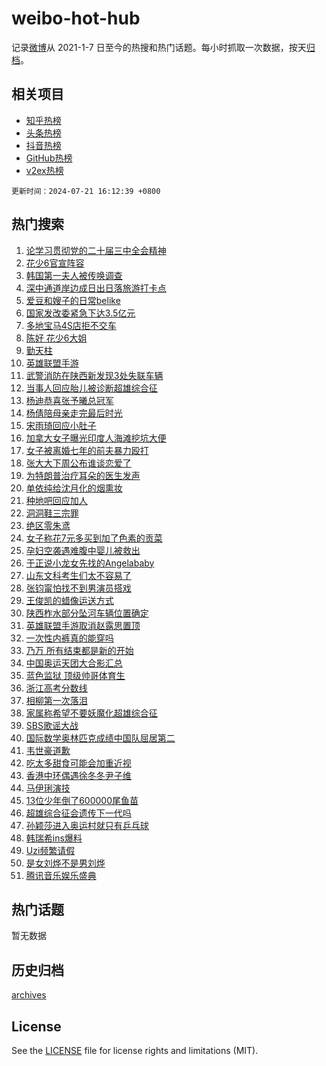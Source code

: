 # weibo-hot-hub

记录[微博](https://www.weibo.com)从 2021-1-7 日至今的热搜和热门话题。每小时抓取一次数据，按天[归档](archives)。

## 相关项目

- [知乎热榜](https://github.com/lonnyzhang423/zhihu-hot-hub)
- [头条热榜](https://github.com/lonnyzhang423/toutiao-hot-hub)
- [抖音热榜](https://github.com/lonnyzhang423/douyin-hot-hub)
- [GitHub热榜](https://github.com/lonnyzhang423/github-hot-hub)
- [v2ex热榜](https://github.com/lonnyzhang423/v2ex-hot-hub)


`更新时间：2024-07-21 16:12:39 +0800`

## 热门搜索

1. [论学习贯彻党的二十届三中全会精神](https://m.weibo.cn/search?containerid=100103type%3D1%26t%3D10%26q%3D%23%E8%AE%BA%E5%AD%A6%E4%B9%A0%E8%B4%AF%E5%BD%BB%E5%85%9A%E7%9A%84%E4%BA%8C%E5%8D%81%E5%B1%8A%E4%B8%89%E4%B8%AD%E5%85%A8%E4%BC%9A%E7%B2%BE%E7%A5%9E%23&stream_entry_id=51&isnewpage=1&extparam=seat%3D1%26filter_type%3Drealtimehot%26stream_entry_id%3D51%26c_type%3D51%26pos%3D0%26q%3D%2523%25E8%25AE%25BA%25E5%25AD%25A6%25E4%25B9%25A0%25E8%25B4%25AF%25E5%25BD%25BB%25E5%2585%259A%25E7%259A%2584%25E4%25BA%258C%25E5%258D%2581%25E5%25B1%258A%25E4%25B8%2589%25E4%25B8%25AD%25E5%2585%25A8%25E4%25BC%259A%25E7%25B2%25BE%25E7%25A5%259E%2523%26cate%3D10103%26dgr%3D0%26display_time%3D1721549558%26pre_seqid%3D1721549558655911224191)
1. [花少6官宣阵容](https://m.weibo.cn/search?containerid=100103type%3D1%26t%3D10%26q%3D%23%E8%8A%B1%E5%B0%916%E5%AE%98%E5%AE%A3%E9%98%B5%E5%AE%B9%23&stream_entry_id=31&isnewpage=1&extparam=seat%3D1%26stream_entry_id%3D31%26dgr%3D0%26pos%3D0%26band_rank%3D1%26filter_type%3Drealtimehot%26realpos%3D1%26c_type%3D31%26flag%3D2%26lcate%3D5001%26cate%3D5001%26q%3D%2523%25E8%258A%25B1%25E5%25B0%25916%25E5%25AE%2598%25E5%25AE%25A3%25E9%2598%25B5%25E5%25AE%25B9%2523%26display_time%3D1721549558%26pre_seqid%3D1721549558655911224191)
1. [韩国第一夫人被传唤调查](https://m.weibo.cn/search?containerid=100103type%3D1%26t%3D10%26q%3D%23%E9%9F%A9%E5%9B%BD%E7%AC%AC%E4%B8%80%E5%A4%AB%E4%BA%BA%E8%A2%AB%E4%BC%A0%E5%94%A4%E8%B0%83%E6%9F%A5%23&stream_entry_id=31&isnewpage=1&extparam=seat%3D1%26stream_entry_id%3D31%26dgr%3D0%26pos%3D1%26band_rank%3D2%26filter_type%3Drealtimehot%26realpos%3D2%26c_type%3D31%26flag%3D2%26lcate%3D5001%26cate%3D5001%26q%3D%2523%25E9%259F%25A9%25E5%259B%25BD%25E7%25AC%25AC%25E4%25B8%2580%25E5%25A4%25AB%25E4%25BA%25BA%25E8%25A2%25AB%25E4%25BC%25A0%25E5%2594%25A4%25E8%25B0%2583%25E6%259F%25A5%2523%26display_time%3D1721549558%26pre_seqid%3D1721549558655911224191)
1. [深中通道岸边成日出日落旅游打卡点](https://m.weibo.cn/search?containerid=100103type%3D1%26t%3D10%26q%3D%23%E6%B7%B1%E4%B8%AD%E9%80%9A%E9%81%93%E5%B2%B8%E8%BE%B9%E6%88%90%E6%97%A5%E5%87%BA%E6%97%A5%E8%90%BD%E6%97%85%E6%B8%B8%E6%89%93%E5%8D%A1%E7%82%B9%23&stream_entry_id=31&isnewpage=1&extparam=seat%3D1%26stream_entry_id%3D31%26dgr%3D0%26pos%3D2%26band_rank%3D3%26filter_type%3Drealtimehot%26realpos%3D3%26c_type%3D31%26flag%3D1%26lcate%3D5001%26cate%3D5001%26q%3D%2523%25E6%25B7%25B1%25E4%25B8%25AD%25E9%2580%259A%25E9%2581%2593%25E5%25B2%25B8%25E8%25BE%25B9%25E6%2588%2590%25E6%2597%25A5%25E5%2587%25BA%25E6%2597%25A5%25E8%2590%25BD%25E6%2597%2585%25E6%25B8%25B8%25E6%2589%2593%25E5%258D%25A1%25E7%2582%25B9%2523%26display_time%3D1721549558%26pre_seqid%3D1721549558655911224191)
1. [爱豆和嫂子的日常belike](https://m.weibo.cn/search?containerid=100103type%3D1%26t%3D10%26q%3D%23%E7%88%B1%E8%B1%86%E5%92%8C%E5%AB%82%E5%AD%90%E7%9A%84%E6%97%A5%E5%B8%B8belike%23&stream_entry_id=31&isnewpage=1&extparam=seat%3D1%26stream_entry_id%3D31%26dgr%3D0%26pos%3D3%26band_rank%3D4%26filter_type%3Drealtimehot%26realpos%3D4%26c_type%3D31%26flag%3D1%26lcate%3D5001%26cate%3D5001%26q%3D%2523%25E7%2588%25B1%25E8%25B1%2586%25E5%2592%258C%25E5%25AB%2582%25E5%25AD%2590%25E7%259A%2584%25E6%2597%25A5%25E5%25B8%25B8belike%2523%26display_time%3D1721549558%26pre_seqid%3D1721549558655911224191)
1. [国家发改委紧急下达3.5亿元](https://m.weibo.cn/search?containerid=100103type%3D1%26t%3D10%26q%3D%23%E5%9B%BD%E5%AE%B6%E5%8F%91%E6%94%B9%E5%A7%94%E7%B4%A7%E6%80%A5%E4%B8%8B%E8%BE%BE3.5%E4%BA%BF%E5%85%83%23&stream_entry_id=31&isnewpage=1&extparam=seat%3D1%26stream_entry_id%3D31%26dgr%3D0%26pos%3D4%26band_rank%3D5%26filter_type%3Drealtimehot%26realpos%3D5%26c_type%3D31%26flag%3D2%26lcate%3D5001%26cate%3D5001%26q%3D%2523%25E5%259B%25BD%25E5%25AE%25B6%25E5%258F%2591%25E6%2594%25B9%25E5%25A7%2594%25E7%25B4%25A7%25E6%2580%25A5%25E4%25B8%258B%25E8%25BE%25BE3.5%25E4%25BA%25BF%25E5%2585%2583%2523%26display_time%3D1721549558%26pre_seqid%3D1721549558655911224191)
1. [多地宝马4S店拒不交车](https://m.weibo.cn/search?containerid=100103type%3D1%26t%3D10%26q%3D%23%E5%A4%9A%E5%9C%B0%E5%AE%9D%E9%A9%AC4S%E5%BA%97%E6%8B%92%E4%B8%8D%E4%BA%A4%E8%BD%A6%23&stream_entry_id=31&isnewpage=1&extparam=seat%3D1%26stream_entry_id%3D31%26dgr%3D0%26pos%3D5%26band_rank%3D6%26filter_type%3Drealtimehot%26realpos%3D6%26c_type%3D31%26flag%3D0%26lcate%3D5001%26cate%3D5001%26q%3D%2523%25E5%25A4%259A%25E5%259C%25B0%25E5%25AE%259D%25E9%25A9%25AC4S%25E5%25BA%2597%25E6%258B%2592%25E4%25B8%258D%25E4%25BA%25A4%25E8%25BD%25A6%2523%26display_time%3D1721549558%26pre_seqid%3D1721549558655911224191)
1. [陈好 花少6大姐](https://m.weibo.cn/search?containerid=100103type%3D1%26t%3D10%26q%3D%E9%99%88%E5%A5%BD+%E8%8A%B1%E5%B0%916%E5%A4%A7%E5%A7%90&stream_entry_id=31&isnewpage=1&extparam=seat%3D1%26stream_entry_id%3D31%26dgr%3D0%26pos%3D6%26band_rank%3D7%26filter_type%3Drealtimehot%26realpos%3D7%26c_type%3D31%26flag%3D0%26lcate%3D5001%26cate%3D5001%26q%3D%25E9%2599%2588%25E5%25A5%25BD%2520%25E8%258A%25B1%25E5%25B0%25916%25E5%25A4%25A7%25E5%25A7%2590%26display_time%3D1721549558%26pre_seqid%3D1721549558655911224191)
1. [勤天柱](https://m.weibo.cn/search?containerid=100103type%3D1%26t%3D10%26q%3D%E5%8B%A4%E5%A4%A9%E6%9F%B1&stream_entry_id=31&isnewpage=1&extparam=seat%3D1%26stream_entry_id%3D31%26dgr%3D0%26pos%3D7%26band_rank%3D8%26filter_type%3Drealtimehot%26realpos%3D8%26c_type%3D31%26flag%3D1%26lcate%3D5001%26cate%3D5001%26q%3D%25E5%258B%25A4%25E5%25A4%25A9%25E6%259F%25B1%26display_time%3D1721549558%26pre_seqid%3D1721549558655911224191)
1. [英雄联盟手游](https://m.weibo.cn/search?containerid=100103type%3D1%26t%3D10%26q%3D%23%E8%8B%B1%E9%9B%84%E8%81%94%E7%9B%9F%E6%89%8B%E6%B8%B8%23&stream_entry_id=31&isnewpage=1&extparam=seat%3D1%26stream_entry_id%3D31%26dgr%3D0%26pos%3D8%26band_rank%3D9%26filter_type%3Drealtimehot%26realpos%3D9%26c_type%3D31%26flag%3D1%26lcate%3D5001%26cate%3D5001%26q%3D%2523%25E8%258B%25B1%25E9%259B%2584%25E8%2581%2594%25E7%259B%259F%25E6%2589%258B%25E6%25B8%25B8%2523%26display_time%3D1721549558%26pre_seqid%3D1721549558655911224191)
1. [武警消防在陕西新发现3处失联车辆](https://m.weibo.cn/search?containerid=100103type%3D1%26t%3D10%26q%3D%23%E6%AD%A6%E8%AD%A6%E6%B6%88%E9%98%B2%E5%9C%A8%E9%99%95%E8%A5%BF%E6%96%B0%E5%8F%91%E7%8E%B03%E5%A4%84%E5%A4%B1%E8%81%94%E8%BD%A6%E8%BE%86%23&stream_entry_id=31&isnewpage=1&extparam=seat%3D1%26stream_entry_id%3D31%26dgr%3D0%26pos%3D9%26band_rank%3D10%26filter_type%3Drealtimehot%26realpos%3D10%26c_type%3D31%26flag%3D1%26lcate%3D5001%26cate%3D5001%26q%3D%2523%25E6%25AD%25A6%25E8%25AD%25A6%25E6%25B6%2588%25E9%2598%25B2%25E5%259C%25A8%25E9%2599%2595%25E8%25A5%25BF%25E6%2596%25B0%25E5%258F%2591%25E7%258E%25B03%25E5%25A4%2584%25E5%25A4%25B1%25E8%2581%2594%25E8%25BD%25A6%25E8%25BE%2586%2523%26display_time%3D1721549558%26pre_seqid%3D1721549558655911224191)
1. [当事人回应胎儿被诊断超雄综合征](https://m.weibo.cn/search?containerid=100103type%3D1%26t%3D10%26q%3D%23%E5%BD%93%E4%BA%8B%E4%BA%BA%E5%9B%9E%E5%BA%94%E8%83%8E%E5%84%BF%E8%A2%AB%E8%AF%8A%E6%96%AD%E8%B6%85%E9%9B%84%E7%BB%BC%E5%90%88%E5%BE%81%23&stream_entry_id=31&isnewpage=1&extparam=seat%3D1%26stream_entry_id%3D31%26dgr%3D0%26pos%3D10%26band_rank%3D11%26filter_type%3Drealtimehot%26realpos%3D11%26c_type%3D31%26flag%3D1%26lcate%3D5001%26cate%3D5001%26q%3D%2523%25E5%25BD%2593%25E4%25BA%258B%25E4%25BA%25BA%25E5%259B%259E%25E5%25BA%2594%25E8%2583%258E%25E5%2584%25BF%25E8%25A2%25AB%25E8%25AF%258A%25E6%2596%25AD%25E8%25B6%2585%25E9%259B%2584%25E7%25BB%25BC%25E5%2590%2588%25E5%25BE%2581%2523%26display_time%3D1721549558%26pre_seqid%3D1721549558655911224191)
1. [杨迪恭喜张予曦总冠军](https://m.weibo.cn/search?containerid=100103type%3D1%26t%3D10%26q%3D%23%E6%9D%A8%E8%BF%AA%E6%81%AD%E5%96%9C%E5%BC%A0%E4%BA%88%E6%9B%A6%E6%80%BB%E5%86%A0%E5%86%9B%23&stream_entry_id=31&isnewpage=1&extparam=seat%3D1%26stream_entry_id%3D31%26dgr%3D0%26pos%3D11%26band_rank%3D12%26filter_type%3Drealtimehot%26realpos%3D12%26c_type%3D31%26flag%3D2%26lcate%3D5001%26cate%3D5001%26q%3D%2523%25E6%259D%25A8%25E8%25BF%25AA%25E6%2581%25AD%25E5%2596%259C%25E5%25BC%25A0%25E4%25BA%2588%25E6%259B%25A6%25E6%2580%25BB%25E5%2586%25A0%25E5%2586%259B%2523%26display_time%3D1721549558%26pre_seqid%3D1721549558655911224191)
1. [杨倩陪母亲走完最后时光](https://m.weibo.cn/search?containerid=100103type%3D1%26t%3D10%26q%3D%23%E6%9D%A8%E5%80%A9%E9%99%AA%E6%AF%8D%E4%BA%B2%E8%B5%B0%E5%AE%8C%E6%9C%80%E5%90%8E%E6%97%B6%E5%85%89%23&stream_entry_id=31&isnewpage=1&extparam=seat%3D1%26stream_entry_id%3D31%26dgr%3D0%26pos%3D12%26band_rank%3D13%26filter_type%3Drealtimehot%26realpos%3D13%26c_type%3D31%26flag%3D1%26lcate%3D5001%26cate%3D5001%26q%3D%2523%25E6%259D%25A8%25E5%2580%25A9%25E9%2599%25AA%25E6%25AF%258D%25E4%25BA%25B2%25E8%25B5%25B0%25E5%25AE%258C%25E6%259C%2580%25E5%2590%258E%25E6%2597%25B6%25E5%2585%2589%2523%26display_time%3D1721549558%26pre_seqid%3D1721549558655911224191)
1. [宋雨琦回应小肚子](https://m.weibo.cn/search?containerid=100103type%3D1%26t%3D10%26q%3D%23%E5%AE%8B%E9%9B%A8%E7%90%A6%E5%9B%9E%E5%BA%94%E5%B0%8F%E8%82%9A%E5%AD%90%23&stream_entry_id=31&isnewpage=1&extparam=seat%3D1%26stream_entry_id%3D31%26dgr%3D0%26pos%3D13%26band_rank%3D14%26filter_type%3Drealtimehot%26realpos%3D14%26c_type%3D31%26flag%3D1%26lcate%3D5001%26cate%3D5001%26q%3D%2523%25E5%25AE%258B%25E9%259B%25A8%25E7%2590%25A6%25E5%259B%259E%25E5%25BA%2594%25E5%25B0%258F%25E8%2582%259A%25E5%25AD%2590%2523%26display_time%3D1721549558%26pre_seqid%3D1721549558655911224191)
1. [加拿大女子曝光印度人海滩挖坑大便](https://m.weibo.cn/search?containerid=100103type%3D1%26t%3D10%26q%3D%23%E5%8A%A0%E6%8B%BF%E5%A4%A7%E5%A5%B3%E5%AD%90%E6%9B%9D%E5%85%89%E5%8D%B0%E5%BA%A6%E4%BA%BA%E6%B5%B7%E6%BB%A9%E6%8C%96%E5%9D%91%E5%A4%A7%E4%BE%BF%23&stream_entry_id=31&isnewpage=1&extparam=seat%3D1%26stream_entry_id%3D31%26dgr%3D0%26pos%3D14%26band_rank%3D15%26filter_type%3Drealtimehot%26realpos%3D15%26c_type%3D31%26flag%3D2%26lcate%3D5001%26cate%3D5001%26q%3D%2523%25E5%258A%25A0%25E6%258B%25BF%25E5%25A4%25A7%25E5%25A5%25B3%25E5%25AD%2590%25E6%259B%259D%25E5%2585%2589%25E5%258D%25B0%25E5%25BA%25A6%25E4%25BA%25BA%25E6%25B5%25B7%25E6%25BB%25A9%25E6%258C%2596%25E5%259D%2591%25E5%25A4%25A7%25E4%25BE%25BF%2523%26display_time%3D1721549558%26pre_seqid%3D1721549558655911224191)
1. [女子被离婚七年的前夫暴力殴打](https://m.weibo.cn/search?containerid=100103type%3D1%26t%3D10%26q%3D%23%E5%A5%B3%E5%AD%90%E8%A2%AB%E7%A6%BB%E5%A9%9A%E4%B8%83%E5%B9%B4%E7%9A%84%E5%89%8D%E5%A4%AB%E6%9A%B4%E5%8A%9B%E6%AE%B4%E6%89%93%23&stream_entry_id=31&isnewpage=1&extparam=seat%3D1%26stream_entry_id%3D31%26dgr%3D0%26pos%3D15%26band_rank%3D16%26filter_type%3Drealtimehot%26realpos%3D16%26c_type%3D31%26flag%3D0%26lcate%3D5001%26cate%3D5001%26q%3D%2523%25E5%25A5%25B3%25E5%25AD%2590%25E8%25A2%25AB%25E7%25A6%25BB%25E5%25A9%259A%25E4%25B8%2583%25E5%25B9%25B4%25E7%259A%2584%25E5%2589%258D%25E5%25A4%25AB%25E6%259A%25B4%25E5%258A%259B%25E6%25AE%25B4%25E6%2589%2593%2523%26display_time%3D1721549558%26pre_seqid%3D1721549558655911224191)
1. [张大大下周公布谁谈恋爱了](https://m.weibo.cn/search?containerid=100103type%3D1%26t%3D10%26q%3D%23%E5%BC%A0%E5%A4%A7%E5%A4%A7%E4%B8%8B%E5%91%A8%E5%85%AC%E5%B8%83%E8%B0%81%E8%B0%88%E6%81%8B%E7%88%B1%E4%BA%86%23&stream_entry_id=31&isnewpage=1&extparam=seat%3D1%26stream_entry_id%3D31%26dgr%3D0%26pos%3D16%26band_rank%3D17%26filter_type%3Drealtimehot%26realpos%3D17%26c_type%3D31%26flag%3D1%26lcate%3D5001%26cate%3D5001%26q%3D%2523%25E5%25BC%25A0%25E5%25A4%25A7%25E5%25A4%25A7%25E4%25B8%258B%25E5%2591%25A8%25E5%2585%25AC%25E5%25B8%2583%25E8%25B0%2581%25E8%25B0%2588%25E6%2581%258B%25E7%2588%25B1%25E4%25BA%2586%2523%26display_time%3D1721549558%26pre_seqid%3D1721549558655911224191)
1. [为特朗普治疗耳朵的医生发声](https://m.weibo.cn/search?containerid=100103type%3D1%26t%3D10%26q%3D%23%E4%B8%BA%E7%89%B9%E6%9C%97%E6%99%AE%E6%B2%BB%E7%96%97%E8%80%B3%E6%9C%B5%E7%9A%84%E5%8C%BB%E7%94%9F%E5%8F%91%E5%A3%B0%23&stream_entry_id=31&isnewpage=1&extparam=seat%3D1%26stream_entry_id%3D31%26dgr%3D0%26pos%3D17%26band_rank%3D18%26filter_type%3Drealtimehot%26realpos%3D18%26c_type%3D31%26flag%3D0%26lcate%3D5001%26cate%3D5001%26q%3D%2523%25E4%25B8%25BA%25E7%2589%25B9%25E6%259C%2597%25E6%2599%25AE%25E6%25B2%25BB%25E7%2596%2597%25E8%2580%25B3%25E6%259C%25B5%25E7%259A%2584%25E5%258C%25BB%25E7%2594%259F%25E5%258F%2591%25E5%25A3%25B0%2523%26display_time%3D1721549558%26pre_seqid%3D1721549558655911224191)
1. [单依纯给沈月化的烟熏妆](https://m.weibo.cn/search?containerid=100103type%3D1%26t%3D10%26q%3D%23%E5%8D%95%E4%BE%9D%E7%BA%AF%E7%BB%99%E6%B2%88%E6%9C%88%E5%8C%96%E7%9A%84%E7%83%9F%E7%86%8F%E5%A6%86%23&stream_entry_id=31&isnewpage=1&extparam=seat%3D1%26stream_entry_id%3D31%26dgr%3D0%26pos%3D18%26band_rank%3D19%26filter_type%3Drealtimehot%26realpos%3D19%26c_type%3D31%26flag%3D0%26lcate%3D5001%26cate%3D5001%26q%3D%2523%25E5%258D%2595%25E4%25BE%259D%25E7%25BA%25AF%25E7%25BB%2599%25E6%25B2%2588%25E6%259C%2588%25E5%258C%2596%25E7%259A%2584%25E7%2583%259F%25E7%2586%258F%25E5%25A6%2586%2523%26display_time%3D1721549558%26pre_seqid%3D1721549558655911224191)
1. [种地吧回应加人](https://m.weibo.cn/search?containerid=100103type%3D1%26t%3D10%26q%3D%23%E7%A7%8D%E5%9C%B0%E5%90%A7%E5%9B%9E%E5%BA%94%E5%8A%A0%E4%BA%BA%23&stream_entry_id=31&isnewpage=1&extparam=seat%3D1%26stream_entry_id%3D31%26dgr%3D0%26pos%3D19%26band_rank%3D20%26filter_type%3Drealtimehot%26realpos%3D20%26c_type%3D31%26flag%3D0%26lcate%3D5001%26cate%3D5001%26q%3D%2523%25E7%25A7%258D%25E5%259C%25B0%25E5%2590%25A7%25E5%259B%259E%25E5%25BA%2594%25E5%258A%25A0%25E4%25BA%25BA%2523%26display_time%3D1721549558%26pre_seqid%3D1721549558655911224191)
1. [洞洞鞋三宗罪](https://m.weibo.cn/search?containerid=100103type%3D1%26t%3D10%26q%3D%23%E6%B4%9E%E6%B4%9E%E9%9E%8B%E4%B8%89%E5%AE%97%E7%BD%AA%23&stream_entry_id=31&isnewpage=1&extparam=seat%3D1%26stream_entry_id%3D31%26dgr%3D0%26pos%3D20%26band_rank%3D21%26filter_type%3Drealtimehot%26realpos%3D21%26c_type%3D31%26flag%3D0%26lcate%3D5001%26cate%3D5001%26q%3D%2523%25E6%25B4%259E%25E6%25B4%259E%25E9%259E%258B%25E4%25B8%2589%25E5%25AE%2597%25E7%25BD%25AA%2523%26display_time%3D1721549558%26pre_seqid%3D1721549558655911224191)
1. [绝区零朱鸢](https://m.weibo.cn/search?containerid=100103type%3D1%26t%3D10%26q%3D%23%E7%BB%9D%E5%8C%BA%E9%9B%B6%E6%9C%B1%E9%B8%A2%23&stream_entry_id=31&isnewpage=1&extparam=seat%3D1%26q%3D%2523%25E7%25BB%259D%25E5%258C%25BA%25E9%259B%25B6%25E6%259C%25B1%25E9%25B8%25A2%2523%26dgr%3D0%26pos%3D21%26adid%3D246633%26band_rank%3D22%26filter_type%3Drealtimehot%26realpos%3D22%26c_type%3D31%26flag%3D0%26lcate%3D5001%26cate%3D5001%26stream_entry_id%3D31%26display_time%3D1721549558%26pre_seqid%3D1721549558655911224191)
1. [女子称花7元多买到加了色素的贡菜](https://m.weibo.cn/search?containerid=100103type%3D1%26t%3D10%26q%3D%23%E5%A5%B3%E5%AD%90%E7%A7%B0%E8%8A%B17%E5%85%83%E5%A4%9A%E4%B9%B0%E5%88%B0%E5%8A%A0%E4%BA%86%E8%89%B2%E7%B4%A0%E7%9A%84%E8%B4%A1%E8%8F%9C%23&stream_entry_id=31&isnewpage=1&extparam=seat%3D1%26stream_entry_id%3D31%26dgr%3D0%26pos%3D22%26band_rank%3D23%26filter_type%3Drealtimehot%26realpos%3D23%26c_type%3D31%26flag%3D1%26lcate%3D5001%26cate%3D5001%26q%3D%2523%25E5%25A5%25B3%25E5%25AD%2590%25E7%25A7%25B0%25E8%258A%25B17%25E5%2585%2583%25E5%25A4%259A%25E4%25B9%25B0%25E5%2588%25B0%25E5%258A%25A0%25E4%25BA%2586%25E8%2589%25B2%25E7%25B4%25A0%25E7%259A%2584%25E8%25B4%25A1%25E8%258F%259C%2523%26display_time%3D1721549558%26pre_seqid%3D1721549558655911224191)
1. [孕妇空袭遇难腹中婴儿被救出](https://m.weibo.cn/search?containerid=100103type%3D1%26t%3D10%26q%3D%23%E5%AD%95%E5%A6%87%E7%A9%BA%E8%A2%AD%E9%81%87%E9%9A%BE%E8%85%B9%E4%B8%AD%E5%A9%B4%E5%84%BF%E8%A2%AB%E6%95%91%E5%87%BA%23&stream_entry_id=31&isnewpage=1&extparam=seat%3D1%26stream_entry_id%3D31%26dgr%3D0%26pos%3D23%26band_rank%3D24%26filter_type%3Drealtimehot%26realpos%3D24%26c_type%3D31%26flag%3D0%26lcate%3D5001%26cate%3D5001%26q%3D%2523%25E5%25AD%2595%25E5%25A6%2587%25E7%25A9%25BA%25E8%25A2%25AD%25E9%2581%2587%25E9%259A%25BE%25E8%2585%25B9%25E4%25B8%25AD%25E5%25A9%25B4%25E5%2584%25BF%25E8%25A2%25AB%25E6%2595%2591%25E5%2587%25BA%2523%26display_time%3D1721549558%26pre_seqid%3D1721549558655911224191)
1. [于正说小龙女先找的Angelababy](https://m.weibo.cn/search?containerid=100103type%3D1%26t%3D10%26q%3D%23%E4%BA%8E%E6%AD%A3%E8%AF%B4%E5%B0%8F%E9%BE%99%E5%A5%B3%E5%85%88%E6%89%BE%E7%9A%84Angelababy%23&stream_entry_id=31&isnewpage=1&extparam=seat%3D1%26stream_entry_id%3D31%26dgr%3D0%26pos%3D24%26band_rank%3D25%26filter_type%3Drealtimehot%26realpos%3D25%26c_type%3D31%26flag%3D0%26lcate%3D5001%26cate%3D5001%26q%3D%2523%25E4%25BA%258E%25E6%25AD%25A3%25E8%25AF%25B4%25E5%25B0%258F%25E9%25BE%2599%25E5%25A5%25B3%25E5%2585%2588%25E6%2589%25BE%25E7%259A%2584Angelababy%2523%26display_time%3D1721549558%26pre_seqid%3D1721549558655911224191)
1. [山东文科考生们太不容易了](https://m.weibo.cn/search?containerid=100103type%3D1%26t%3D10%26q%3D%E5%B1%B1%E4%B8%9C%E6%96%87%E7%A7%91%E8%80%83%E7%94%9F%E4%BB%AC%E5%A4%AA%E4%B8%8D%E5%AE%B9%E6%98%93%E4%BA%86&stream_entry_id=31&isnewpage=1&extparam=seat%3D1%26stream_entry_id%3D31%26dgr%3D0%26pos%3D25%26band_rank%3D26%26filter_type%3Drealtimehot%26realpos%3D26%26c_type%3D31%26flag%3D1%26lcate%3D5001%26cate%3D5001%26q%3D%25E5%25B1%25B1%25E4%25B8%259C%25E6%2596%2587%25E7%25A7%2591%25E8%2580%2583%25E7%2594%259F%25E4%25BB%25AC%25E5%25A4%25AA%25E4%25B8%258D%25E5%25AE%25B9%25E6%2598%2593%25E4%25BA%2586%26display_time%3D1721549558%26pre_seqid%3D1721549558655911224191)
1. [张钧甯怕找不到男演员搭戏](https://m.weibo.cn/search?containerid=100103type%3D1%26t%3D10%26q%3D%23%E5%BC%A0%E9%92%A7%E7%94%AF%E6%80%95%E6%89%BE%E4%B8%8D%E5%88%B0%E7%94%B7%E6%BC%94%E5%91%98%E6%90%AD%E6%88%8F%23&stream_entry_id=31&isnewpage=1&extparam=seat%3D1%26stream_entry_id%3D31%26dgr%3D0%26pos%3D26%26band_rank%3D27%26filter_type%3Drealtimehot%26realpos%3D27%26c_type%3D31%26flag%3D1%26lcate%3D5001%26cate%3D5001%26q%3D%2523%25E5%25BC%25A0%25E9%2592%25A7%25E7%2594%25AF%25E6%2580%2595%25E6%2589%25BE%25E4%25B8%258D%25E5%2588%25B0%25E7%2594%25B7%25E6%25BC%2594%25E5%2591%2598%25E6%2590%25AD%25E6%2588%258F%2523%26display_time%3D1721549558%26pre_seqid%3D1721549558655911224191)
1. [王俊凯的蜡像运送方式](https://m.weibo.cn/search?containerid=100103type%3D1%26t%3D10%26q%3D%23%E7%8E%8B%E4%BF%8A%E5%87%AF%E7%9A%84%E8%9C%A1%E5%83%8F%E8%BF%90%E9%80%81%E6%96%B9%E5%BC%8F%23&stream_entry_id=31&isnewpage=1&extparam=seat%3D1%26stream_entry_id%3D31%26dgr%3D0%26pos%3D27%26band_rank%3D28%26filter_type%3Drealtimehot%26realpos%3D28%26c_type%3D31%26flag%3D1%26lcate%3D5001%26cate%3D5001%26q%3D%2523%25E7%258E%258B%25E4%25BF%258A%25E5%2587%25AF%25E7%259A%2584%25E8%259C%25A1%25E5%2583%258F%25E8%25BF%2590%25E9%2580%2581%25E6%2596%25B9%25E5%25BC%258F%2523%26display_time%3D1721549558%26pre_seqid%3D1721549558655911224191)
1. [陕西柞水部分坠河车辆位置确定](https://m.weibo.cn/search?containerid=100103type%3D1%26t%3D10%26q%3D%23%E9%99%95%E8%A5%BF%E6%9F%9E%E6%B0%B4%E9%83%A8%E5%88%86%E5%9D%A0%E6%B2%B3%E8%BD%A6%E8%BE%86%E4%BD%8D%E7%BD%AE%E7%A1%AE%E5%AE%9A%23&stream_entry_id=31&isnewpage=1&extparam=seat%3D1%26stream_entry_id%3D31%26dgr%3D0%26pos%3D28%26band_rank%3D29%26filter_type%3Drealtimehot%26realpos%3D29%26c_type%3D31%26flag%3D0%26lcate%3D5001%26cate%3D5001%26q%3D%2523%25E9%2599%2595%25E8%25A5%25BF%25E6%259F%259E%25E6%25B0%25B4%25E9%2583%25A8%25E5%2588%2586%25E5%259D%25A0%25E6%25B2%25B3%25E8%25BD%25A6%25E8%25BE%2586%25E4%25BD%258D%25E7%25BD%25AE%25E7%25A1%25AE%25E5%25AE%259A%2523%26display_time%3D1721549558%26pre_seqid%3D1721549558655911224191)
1. [英雄联盟手游取消赵露思置顶](https://m.weibo.cn/search?containerid=100103type%3D1%26t%3D10%26q%3D%23%E8%8B%B1%E9%9B%84%E8%81%94%E7%9B%9F%E6%89%8B%E6%B8%B8%E5%8F%96%E6%B6%88%E8%B5%B5%E9%9C%B2%E6%80%9D%E7%BD%AE%E9%A1%B6%23&stream_entry_id=31&isnewpage=1&extparam=seat%3D1%26stream_entry_id%3D31%26dgr%3D0%26pos%3D29%26band_rank%3D30%26filter_type%3Drealtimehot%26realpos%3D30%26c_type%3D31%26flag%3D1%26lcate%3D5001%26cate%3D5001%26q%3D%2523%25E8%258B%25B1%25E9%259B%2584%25E8%2581%2594%25E7%259B%259F%25E6%2589%258B%25E6%25B8%25B8%25E5%258F%2596%25E6%25B6%2588%25E8%25B5%25B5%25E9%259C%25B2%25E6%2580%259D%25E7%25BD%25AE%25E9%25A1%25B6%2523%26display_time%3D1721549558%26pre_seqid%3D1721549558655911224191)
1. [一次性内裤真的能穿吗](https://m.weibo.cn/search?containerid=100103type%3D1%26t%3D10%26q%3D%23%E4%B8%80%E6%AC%A1%E6%80%A7%E5%86%85%E8%A3%A4%E7%9C%9F%E7%9A%84%E8%83%BD%E7%A9%BF%E5%90%97%23&stream_entry_id=31&isnewpage=1&extparam=seat%3D1%26stream_entry_id%3D31%26dgr%3D0%26pos%3D30%26band_rank%3D31%26filter_type%3Drealtimehot%26realpos%3D31%26c_type%3D31%26flag%3D0%26lcate%3D5001%26cate%3D5001%26q%3D%2523%25E4%25B8%2580%25E6%25AC%25A1%25E6%2580%25A7%25E5%2586%2585%25E8%25A3%25A4%25E7%259C%259F%25E7%259A%2584%25E8%2583%25BD%25E7%25A9%25BF%25E5%2590%2597%2523%26display_time%3D1721549558%26pre_seqid%3D1721549558655911224191)
1. [乃万 所有结束都是新的开始](https://m.weibo.cn/search?containerid=100103type%3D1%26t%3D10%26q%3D%E4%B9%83%E4%B8%87+%E6%89%80%E6%9C%89%E7%BB%93%E6%9D%9F%E9%83%BD%E6%98%AF%E6%96%B0%E7%9A%84%E5%BC%80%E5%A7%8B&stream_entry_id=31&isnewpage=1&extparam=seat%3D1%26stream_entry_id%3D31%26dgr%3D0%26pos%3D31%26band_rank%3D32%26filter_type%3Drealtimehot%26realpos%3D32%26c_type%3D31%26flag%3D1%26lcate%3D5001%26cate%3D5001%26q%3D%25E4%25B9%2583%25E4%25B8%2587%2520%25E6%2589%2580%25E6%259C%2589%25E7%25BB%2593%25E6%259D%259F%25E9%2583%25BD%25E6%2598%25AF%25E6%2596%25B0%25E7%259A%2584%25E5%25BC%2580%25E5%25A7%258B%26display_time%3D1721549558%26pre_seqid%3D1721549558655911224191)
1. [中国奥运天团大合影汇总](https://m.weibo.cn/search?containerid=100103type%3D1%26t%3D10%26q%3D%23%E4%B8%AD%E5%9B%BD%E5%A5%A5%E8%BF%90%E5%A4%A9%E5%9B%A2%E5%A4%A7%E5%90%88%E5%BD%B1%E6%B1%87%E6%80%BB%23&stream_entry_id=31&isnewpage=1&extparam=seat%3D1%26stream_entry_id%3D31%26dgr%3D0%26pos%3D32%26band_rank%3D33%26filter_type%3Drealtimehot%26realpos%3D33%26c_type%3D31%26flag%3D0%26lcate%3D5001%26cate%3D5001%26q%3D%2523%25E4%25B8%25AD%25E5%259B%25BD%25E5%25A5%25A5%25E8%25BF%2590%25E5%25A4%25A9%25E5%259B%25A2%25E5%25A4%25A7%25E5%2590%2588%25E5%25BD%25B1%25E6%25B1%2587%25E6%2580%25BB%2523%26display_time%3D1721549558%26pre_seqid%3D1721549558655911224191)
1. [蓝色监狱 顶级帅哥体育生](https://m.weibo.cn/search?containerid=100103type%3D1%26t%3D10%26q%3D%E8%93%9D%E8%89%B2%E7%9B%91%E7%8B%B1+%E9%A1%B6%E7%BA%A7%E5%B8%85%E5%93%A5%E4%BD%93%E8%82%B2%E7%94%9F&stream_entry_id=31&isnewpage=1&extparam=seat%3D1%26stream_entry_id%3D31%26dgr%3D0%26pos%3D33%26band_rank%3D34%26filter_type%3Drealtimehot%26realpos%3D34%26c_type%3D31%26flag%3D0%26lcate%3D5001%26cate%3D5001%26q%3D%25E8%2593%259D%25E8%2589%25B2%25E7%259B%2591%25E7%258B%25B1%2520%25E9%25A1%25B6%25E7%25BA%25A7%25E5%25B8%2585%25E5%2593%25A5%25E4%25BD%2593%25E8%2582%25B2%25E7%2594%259F%26display_time%3D1721549558%26pre_seqid%3D1721549558655911224191)
1. [浙江高考分数线](https://m.weibo.cn/search?containerid=100103type%3D1%26t%3D10%26q%3D%E6%B5%99%E6%B1%9F%E9%AB%98%E8%80%83%E5%88%86%E6%95%B0%E7%BA%BF&stream_entry_id=31&isnewpage=1&extparam=seat%3D1%26stream_entry_id%3D31%26dgr%3D0%26pos%3D34%26band_rank%3D35%26filter_type%3Drealtimehot%26realpos%3D35%26c_type%3D31%26flag%3D1%26lcate%3D5001%26cate%3D5001%26q%3D%25E6%25B5%2599%25E6%25B1%259F%25E9%25AB%2598%25E8%2580%2583%25E5%2588%2586%25E6%2595%25B0%25E7%25BA%25BF%26display_time%3D1721549558%26pre_seqid%3D1721549558655911224191)
1. [相柳第一次落泪](https://m.weibo.cn/search?containerid=100103type%3D1%26t%3D10%26q%3D%23%E7%9B%B8%E6%9F%B3%E7%AC%AC%E4%B8%80%E6%AC%A1%E8%90%BD%E6%B3%AA%23&stream_entry_id=31&isnewpage=1&extparam=seat%3D1%26stream_entry_id%3D31%26dgr%3D0%26pos%3D35%26band_rank%3D36%26filter_type%3Drealtimehot%26realpos%3D36%26c_type%3D31%26flag%3D1%26lcate%3D5001%26cate%3D5001%26q%3D%2523%25E7%259B%25B8%25E6%259F%25B3%25E7%25AC%25AC%25E4%25B8%2580%25E6%25AC%25A1%25E8%2590%25BD%25E6%25B3%25AA%2523%26display_time%3D1721549558%26pre_seqid%3D1721549558655911224191)
1. [家属称希望不要妖魔化超雄综合征](https://m.weibo.cn/search?containerid=100103type%3D1%26t%3D10%26q%3D%23%E5%AE%B6%E5%B1%9E%E7%A7%B0%E5%B8%8C%E6%9C%9B%E4%B8%8D%E8%A6%81%E5%A6%96%E9%AD%94%E5%8C%96%E8%B6%85%E9%9B%84%E7%BB%BC%E5%90%88%E5%BE%81%23&stream_entry_id=31&isnewpage=1&extparam=seat%3D1%26stream_entry_id%3D31%26dgr%3D0%26pos%3D36%26band_rank%3D37%26filter_type%3Drealtimehot%26realpos%3D37%26c_type%3D31%26flag%3D0%26lcate%3D5001%26cate%3D5001%26q%3D%2523%25E5%25AE%25B6%25E5%25B1%259E%25E7%25A7%25B0%25E5%25B8%258C%25E6%259C%259B%25E4%25B8%258D%25E8%25A6%2581%25E5%25A6%2596%25E9%25AD%2594%25E5%258C%2596%25E8%25B6%2585%25E9%259B%2584%25E7%25BB%25BC%25E5%2590%2588%25E5%25BE%2581%2523%26display_time%3D1721549558%26pre_seqid%3D1721549558655911224191)
1. [SBS歌谣大战](https://m.weibo.cn/search?containerid=100103type%3D1%26t%3D10%26q%3DSBS%E6%AD%8C%E8%B0%A3%E5%A4%A7%E6%88%98&stream_entry_id=31&isnewpage=1&extparam=seat%3D1%26stream_entry_id%3D31%26dgr%3D0%26pos%3D37%26band_rank%3D38%26filter_type%3Drealtimehot%26realpos%3D38%26c_type%3D31%26flag%3D0%26lcate%3D5001%26cate%3D5001%26q%3DSBS%25E6%25AD%258C%25E8%25B0%25A3%25E5%25A4%25A7%25E6%2588%2598%26display_time%3D1721549558%26pre_seqid%3D1721549558655911224191)
1. [国际数学奥林匹克成绩中国队屈居第二](https://m.weibo.cn/search?containerid=100103type%3D1%26t%3D10%26q%3D%23%E5%9B%BD%E9%99%85%E6%95%B0%E5%AD%A6%E5%A5%A5%E6%9E%97%E5%8C%B9%E5%85%8B%E6%88%90%E7%BB%A9%E4%B8%AD%E5%9B%BD%E9%98%9F%E5%B1%88%E5%B1%85%E7%AC%AC%E4%BA%8C%23&stream_entry_id=31&isnewpage=1&extparam=seat%3D1%26stream_entry_id%3D31%26dgr%3D0%26pos%3D38%26band_rank%3D39%26filter_type%3Drealtimehot%26realpos%3D39%26c_type%3D31%26flag%3D1%26lcate%3D5001%26cate%3D5001%26q%3D%2523%25E5%259B%25BD%25E9%2599%2585%25E6%2595%25B0%25E5%25AD%25A6%25E5%25A5%25A5%25E6%259E%2597%25E5%258C%25B9%25E5%2585%258B%25E6%2588%2590%25E7%25BB%25A9%25E4%25B8%25AD%25E5%259B%25BD%25E9%2598%259F%25E5%25B1%2588%25E5%25B1%2585%25E7%25AC%25AC%25E4%25BA%258C%2523%26display_time%3D1721549558%26pre_seqid%3D1721549558655911224191)
1. [韦世豪道歉](https://m.weibo.cn/search?containerid=100103type%3D1%26t%3D10%26q%3D%E9%9F%A6%E4%B8%96%E8%B1%AA%E9%81%93%E6%AD%89&stream_entry_id=31&isnewpage=1&extparam=seat%3D1%26stream_entry_id%3D31%26dgr%3D0%26pos%3D39%26band_rank%3D40%26filter_type%3Drealtimehot%26realpos%3D40%26c_type%3D31%26flag%3D0%26lcate%3D5001%26cate%3D5001%26q%3D%25E9%259F%25A6%25E4%25B8%2596%25E8%25B1%25AA%25E9%2581%2593%25E6%25AD%2589%26display_time%3D1721549558%26pre_seqid%3D1721549558655911224191)
1. [吃太多甜食可能会加重近视](https://m.weibo.cn/search?containerid=100103type%3D1%26t%3D10%26q%3D%23%E5%90%83%E5%A4%AA%E5%A4%9A%E7%94%9C%E9%A3%9F%E5%8F%AF%E8%83%BD%E4%BC%9A%E5%8A%A0%E9%87%8D%E8%BF%91%E8%A7%86%23&stream_entry_id=31&isnewpage=1&extparam=seat%3D1%26stream_entry_id%3D31%26dgr%3D0%26pos%3D40%26band_rank%3D41%26filter_type%3Drealtimehot%26realpos%3D41%26c_type%3D31%26flag%3D1%26lcate%3D5001%26cate%3D5001%26q%3D%2523%25E5%2590%2583%25E5%25A4%25AA%25E5%25A4%259A%25E7%2594%259C%25E9%25A3%259F%25E5%258F%25AF%25E8%2583%25BD%25E4%25BC%259A%25E5%258A%25A0%25E9%2587%258D%25E8%25BF%2591%25E8%25A7%2586%2523%26display_time%3D1721549558%26pre_seqid%3D1721549558655911224191)
1. [香港中环偶遇徐冬冬尹子维](https://m.weibo.cn/search?containerid=100103type%3D1%26t%3D10%26q%3D%23%E9%A6%99%E6%B8%AF%E4%B8%AD%E7%8E%AF%E5%81%B6%E9%81%87%E5%BE%90%E5%86%AC%E5%86%AC%E5%B0%B9%E5%AD%90%E7%BB%B4%23&stream_entry_id=31&isnewpage=1&extparam=seat%3D1%26stream_entry_id%3D31%26dgr%3D0%26pos%3D41%26band_rank%3D42%26filter_type%3Drealtimehot%26realpos%3D42%26c_type%3D31%26flag%3D1%26lcate%3D5001%26cate%3D5001%26q%3D%2523%25E9%25A6%2599%25E6%25B8%25AF%25E4%25B8%25AD%25E7%258E%25AF%25E5%2581%25B6%25E9%2581%2587%25E5%25BE%2590%25E5%2586%25AC%25E5%2586%25AC%25E5%25B0%25B9%25E5%25AD%2590%25E7%25BB%25B4%2523%26display_time%3D1721549558%26pre_seqid%3D1721549558655911224191)
1. [马伊琍演技](https://m.weibo.cn/search?containerid=100103type%3D1%26t%3D10%26q%3D%E9%A9%AC%E4%BC%8A%E7%90%8D%E6%BC%94%E6%8A%80&stream_entry_id=31&isnewpage=1&extparam=seat%3D1%26stream_entry_id%3D31%26dgr%3D0%26pos%3D42%26band_rank%3D43%26filter_type%3Drealtimehot%26realpos%3D43%26c_type%3D31%26flag%3D1%26lcate%3D5001%26cate%3D5001%26q%3D%25E9%25A9%25AC%25E4%25BC%258A%25E7%2590%258D%25E6%25BC%2594%25E6%258A%2580%26display_time%3D1721549558%26pre_seqid%3D1721549558655911224191)
1. [13位少年倒了600000尾鱼苗](https://m.weibo.cn/search?containerid=100103type%3D1%26t%3D10%26q%3D%2313%E4%BD%8D%E5%B0%91%E5%B9%B4%E5%80%92%E4%BA%86600000%E5%B0%BE%E9%B1%BC%E8%8B%97%23&stream_entry_id=31&isnewpage=1&extparam=seat%3D1%26stream_entry_id%3D31%26dgr%3D0%26pos%3D43%26band_rank%3D44%26filter_type%3Drealtimehot%26realpos%3D44%26c_type%3D31%26flag%3D0%26lcate%3D5001%26cate%3D5001%26q%3D%252313%25E4%25BD%258D%25E5%25B0%2591%25E5%25B9%25B4%25E5%2580%2592%25E4%25BA%2586600000%25E5%25B0%25BE%25E9%25B1%25BC%25E8%258B%2597%2523%26display_time%3D1721549558%26pre_seqid%3D1721549558655911224191)
1. [超雄综合征会遗传下一代吗](https://m.weibo.cn/search?containerid=100103type%3D1%26t%3D10%26q%3D%23%E8%B6%85%E9%9B%84%E7%BB%BC%E5%90%88%E5%BE%81%E4%BC%9A%E9%81%97%E4%BC%A0%E4%B8%8B%E4%B8%80%E4%BB%A3%E5%90%97%23&stream_entry_id=31&isnewpage=1&extparam=seat%3D1%26stream_entry_id%3D31%26dgr%3D0%26pos%3D44%26band_rank%3D45%26filter_type%3Drealtimehot%26realpos%3D45%26c_type%3D31%26flag%3D1%26lcate%3D5001%26cate%3D5001%26q%3D%2523%25E8%25B6%2585%25E9%259B%2584%25E7%25BB%25BC%25E5%2590%2588%25E5%25BE%2581%25E4%25BC%259A%25E9%2581%2597%25E4%25BC%25A0%25E4%25B8%258B%25E4%25B8%2580%25E4%25BB%25A3%25E5%2590%2597%2523%26display_time%3D1721549558%26pre_seqid%3D1721549558655911224191)
1. [孙颖莎进入奥运村就只有乒乓球](https://m.weibo.cn/search?containerid=100103type%3D1%26t%3D10%26q%3D%23%E5%AD%99%E9%A2%96%E8%8E%8E%E8%BF%9B%E5%85%A5%E5%A5%A5%E8%BF%90%E6%9D%91%E5%B0%B1%E5%8F%AA%E6%9C%89%E4%B9%92%E4%B9%93%E7%90%83%23&stream_entry_id=31&isnewpage=1&extparam=seat%3D1%26stream_entry_id%3D31%26dgr%3D0%26pos%3D45%26band_rank%3D46%26filter_type%3Drealtimehot%26realpos%3D46%26c_type%3D31%26flag%3D0%26lcate%3D5001%26cate%3D5001%26q%3D%2523%25E5%25AD%2599%25E9%25A2%2596%25E8%258E%258E%25E8%25BF%259B%25E5%2585%25A5%25E5%25A5%25A5%25E8%25BF%2590%25E6%259D%2591%25E5%25B0%25B1%25E5%258F%25AA%25E6%259C%2589%25E4%25B9%2592%25E4%25B9%2593%25E7%2590%2583%2523%26display_time%3D1721549558%26pre_seqid%3D1721549558655911224191)
1. [韩瑞希ins爆料](https://m.weibo.cn/search?containerid=100103type%3D1%26t%3D10%26q%3D%23%E9%9F%A9%E7%91%9E%E5%B8%8Cins%E7%88%86%E6%96%99%23&stream_entry_id=31&isnewpage=1&extparam=seat%3D1%26stream_entry_id%3D31%26dgr%3D0%26pos%3D46%26band_rank%3D47%26filter_type%3Drealtimehot%26realpos%3D47%26c_type%3D31%26flag%3D0%26lcate%3D5001%26cate%3D5001%26q%3D%2523%25E9%259F%25A9%25E7%2591%259E%25E5%25B8%258Cins%25E7%2588%2586%25E6%2596%2599%2523%26display_time%3D1721549558%26pre_seqid%3D1721549558655911224191)
1. [Uzi频繁请假](https://m.weibo.cn/search?containerid=100103type%3D1%26t%3D10%26q%3D%23Uzi%E9%A2%91%E7%B9%81%E8%AF%B7%E5%81%87%23&stream_entry_id=31&isnewpage=1&extparam=seat%3D1%26stream_entry_id%3D31%26dgr%3D0%26pos%3D47%26band_rank%3D48%26filter_type%3Drealtimehot%26realpos%3D48%26c_type%3D31%26flag%3D0%26lcate%3D5001%26cate%3D5001%26q%3D%2523Uzi%25E9%25A2%2591%25E7%25B9%2581%25E8%25AF%25B7%25E5%2581%2587%2523%26display_time%3D1721549558%26pre_seqid%3D1721549558655911224191)
1. [是女刘烨不是男刘烨](https://m.weibo.cn/search?containerid=100103type%3D1%26t%3D10%26q%3D%23%E6%98%AF%E5%A5%B3%E5%88%98%E7%83%A8%E4%B8%8D%E6%98%AF%E7%94%B7%E5%88%98%E7%83%A8%23&stream_entry_id=31&isnewpage=1&extparam=seat%3D1%26stream_entry_id%3D31%26dgr%3D0%26pos%3D48%26band_rank%3D49%26filter_type%3Drealtimehot%26realpos%3D49%26c_type%3D31%26flag%3D1%26lcate%3D5001%26cate%3D5001%26q%3D%2523%25E6%2598%25AF%25E5%25A5%25B3%25E5%2588%2598%25E7%2583%25A8%25E4%25B8%258D%25E6%2598%25AF%25E7%2594%25B7%25E5%2588%2598%25E7%2583%25A8%2523%26display_time%3D1721549558%26pre_seqid%3D1721549558655911224191)
1. [腾讯音乐娱乐盛典](https://m.weibo.cn/search?containerid=100103type%3D1%26t%3D10%26q%3D%E8%85%BE%E8%AE%AF%E9%9F%B3%E4%B9%90%E5%A8%B1%E4%B9%90%E7%9B%9B%E5%85%B8&stream_entry_id=31&isnewpage=1&extparam=seat%3D1%26stream_entry_id%3D31%26dgr%3D0%26pos%3D49%26band_rank%3D50%26filter_type%3Drealtimehot%26realpos%3D50%26c_type%3D31%26flag%3D1%26lcate%3D5001%26cate%3D5001%26q%3D%25E8%2585%25BE%25E8%25AE%25AF%25E9%259F%25B3%25E4%25B9%2590%25E5%25A8%25B1%25E4%25B9%2590%25E7%259B%259B%25E5%2585%25B8%26display_time%3D1721549558%26pre_seqid%3D1721549558655911224191)

## 热门话题

暂无数据

## 历史归档

[archives](archives)

## License

See the [LICENSE](LICENSE) file for license rights and limitations (MIT).
